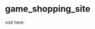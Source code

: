 # game_shopping_site <br>
visit here: <a href="https://kevinlin1120.github.io/game_shopping_site/" target="_blank">
